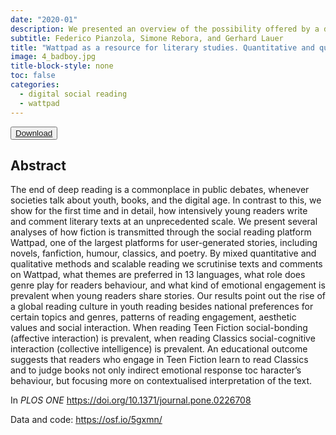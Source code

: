 ```yaml
---
date: "2020-01"
description: We presented an overview of the possibility offered by a digital social reading platform like Wattpad for the study of reader response.
subtitle: Federico Pianzola, Simone Rebora, and Gerhard Lauer
title: "Wattpad as a resource for literary studies. Quantitative and qualitative examples of the importance of digital social reading and readers’ comments in the margins"
image: 4_badboy.jpg
title-block-style: none
toc: false
categories: 
  - digital social reading
  - wattpad
---
```


<button type="button" class="btn btn-outline-success" target="_blank"><a href="https://journals.plos.org/plosone/article?id=10.1371/journal.pone.0226708">Download</a></button>



## Abstract 
The end of deep reading is a commonplace in public debates, whenever societies talk about youth, books, and the digital age. In contrast to this, we show for the first time and in detail, how intensively young readers write and comment literary texts at an unprecedented scale. We present several analyses of how fiction is transmitted through the social reading platform Wattpad, one of the largest platforms for user-generated stories, including novels, fanfiction, humour, classics, and poetry. By mixed quantitative and qualitative methods and scalable reading we scrutinise texts and comments on Wattpad, what themes are preferred in 13 languages, what role does genre play for readers behaviour, and what kind of emotional engagement is prevalent when young readers share stories. Our results point out the rise of a global reading culture in youth reading besides national preferences for certain topics and genres, patterns of reading engagement, aesthetic values and social interaction. When reading Teen Fiction social-bonding (affective interaction) is prevalent, when reading Classics social-cognitive interaction (collective intelligence) is prevalent. An educational outcome suggests that readers who engage in Teen Fiction learn to read Classics and to judge books not only indirect emotional response toc haracter’s behaviour, but focusing more on contextualised interpretation of the text.

In *PLOS ONE* https://doi.org/10.1371/journal.pone.0226708

Data and code: https://osf.io/5gxmn/